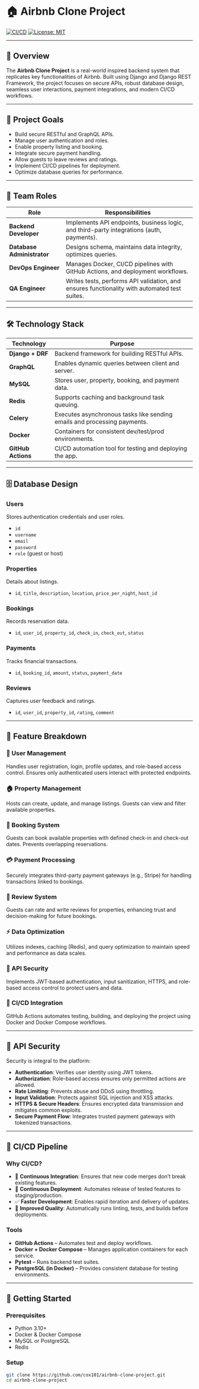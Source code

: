 # 🏠 Airbnb Clone Project

[![CI/CD](https://github.com/cox101/airbnb-clone-project/actions/workflows/ci.yml/badge.svg)](https://github.com/cox101/airbnb-clone-project/actions)
[![License: MIT](https://img.shields.io/badge/License-MIT-yellow.svg)](LICENSE)

---

## 📌 Overview

The **Airbnb Clone Project** is a real-world inspired backend system that replicates key functionalities of Airbnb. Built using Django and Django REST Framework, the project focuses on secure APIs, robust database design, seamless user interactions, payment integrations, and modern CI/CD workflows.

---

## 🎯 Project Goals

- Build secure RESTful and GraphQL APIs.
- Manage user authentication and roles.
- Enable property listing and booking.
- Integrate secure payment handling.
- Allow guests to leave reviews and ratings.
- Implement CI/CD pipelines for deployment.
- Optimize database queries for performance.

---

## 👥 Team Roles

| Role                       | Responsibilities                                                                                  |
|---------------------------|---------------------------------------------------------------------------------------------------|
| **Backend Developer**      | Implements API endpoints, business logic, and third-party integrations (auth, payments).          |
| **Database Administrator** | Designs schema, maintains data integrity, optimizes queries.                                     |
| **DevOps Engineer**        | Manages Docker, CI/CD pipelines with GitHub Actions, and deployment workflows.                   |
| **QA Engineer**            | Writes tests, performs API validation, and ensures functionality with automated test suites.     |

---

## 🛠️ Technology Stack

| Technology                      | Purpose                                                                                  |
|---------------------------------|------------------------------------------------------------------------------------------|
| **Django + DRF**                | Backend framework for building RESTful APIs.                                             |
| **GraphQL**                     | Enables dynamic queries between client and server.                                       |
| **MySQL**                       | Stores user, property, booking, and payment data.                                        |
| **Redis**                       | Supports caching and background task queuing.                                            |
| **Celery**                      | Executes asynchronous tasks like sending emails and processing payments.                |
| **Docker**                      | Containers for consistent dev/test/prod environments.                                    |
| **GitHub Actions**              | CI/CD automation tool for testing and deploying the app.                                 |

---

## 🗄️ Database Design

### Users

Stores authentication credentials and user roles.

- `id`
- `username`
- `email`
- `password`
- `role` (guest or host)

### Properties

Details about listings.

- `id`, `title`, `description`, `location`, `price_per_night`, `host_id`

### Bookings

Records reservation data.

- `id`, `user_id`, `property_id`, `check_in`, `check_out`, `status`

### Payments

Tracks financial transactions.

- `id`, `booking_id`, `amount`, `status`, `payment_date`

### Reviews

Captures user feedback and ratings.

- `id`, `user_id`, `property_id`, `rating`, `comment`

---

## 🧩 Feature Breakdown

### 👤 User Management

Handles user registration, login, profile updates, and role-based access control. Ensures only authenticated users interact with protected endpoints.

### 🏠 Property Management

Hosts can create, update, and manage listings. Guests can view and filter available properties.

### 📅 Booking System

Guests can book available properties with defined check-in and check-out dates. Prevents overlapping reservations.

### 💳 Payment Processing

Securely integrates third-party payment gateways (e.g., Stripe) for handling transactions linked to bookings.

### 🌟 Review System

Guests can rate and write reviews for properties, enhancing trust and decision-making for future bookings.

### ⚡ Data Optimization

Utilizes indexes, caching (Redis), and query optimization to maintain speed and performance as data scales.

### 🔐 API Security

Implements JWT-based authentication, input sanitization, HTTPS, and role-based access control to protect users and data.

### 🔁 CI/CD Integration

GitHub Actions automates testing, building, and deploying the project using Docker and Docker Compose workflows.

---

## 🔐 API Security

Security is integral to the platform:

- **Authentication**: Verifies user identity using JWT tokens.
- **Authorization**: Role-based access ensures only permitted actions are allowed.
- **Rate Limiting**: Prevents abuse and DDoS using throttling.
- **Input Validation**: Protects against SQL injection and XSS attacks.
- **HTTPS & Secure Headers**: Ensures encrypted data transmission and mitigates common exploits.
- **Secure Payment Flow**: Integrates trusted payment gateways with tokenized transactions.

---

## 🔁 CI/CD Pipeline

### Why CI/CD?

- 🔁 **Continuous Integration**: Ensures that new code merges don’t break existing features.
- 🚀 **Continuous Deployment**: Automates release of tested features to staging/production.
- ✅ **Faster Development**: Enables rapid iteration and delivery of updates.
- 🧪 **Improved Quality**: Automatically runs linting, tests, and builds before deployments.

### Tools

- **GitHub Actions** – Automates test and deploy workflows.
- **Docker + Docker Compose** – Manages application containers for each service.
- **Pytest** – Runs backend test suites.
- **PostgreSQL (in Docker)** – Provides consistent database for testing environments.

---

## 🚀 Getting Started

### Prerequisites

- Python 3.10+
- Docker & Docker Compose
- MySQL or PostgreSQL
- Redis

### Setup

```bash
git clone https://github.com/cox101/airbnb-clone-project.git
cd airbnb-clone-project

